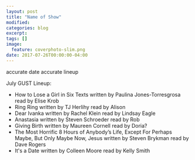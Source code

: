```yaml
---
layout: post
title: "Name of Show"
modified:
categories: blog
excerpt:
tags: []
image:
  feature: coverphoto-slim.png
date: 2017-07-26T00:00:00-04:00
---
```


accurate date
accurate lineup

July GUST Lineup: 

* How to Lose a Girl in Six Texts	written by Paulina Jones-Torresgrosa	read by Elise Krob
* Ring Ring		written by TJ Herlihy	read by Alison
* Dear Ivanka		written by Rachel Klein		read by Lindsay Eagle
* Anastasia		written by Steven Schroeder		read by Rob
* Giving Birth	written by Maureen Cornell	read by Doria?
* The Most Horrific 8 Hours of Anybody’s Life, Except For Perhaps Maybe, But Only Maybe Now, Jesus  		written by Steven Brykman	read by Dave Rogers
* It's a Date		written by Colleen Moore	read by Kelly Smith
